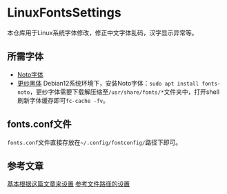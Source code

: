 # LinuxFontsSettings
本仓库用于Linux系统字体修改，修正中文字体乱码，汉字显示异常等。

## 所需字体
- [Noto字体](https://packages.debian.org/trixie/fonts-noto)
- [更纱黑体](https://github.com/be5invis/Sarasa-Gothic)
Debian12系统环境下，安装Noto字体：`sudo apt install fonts-noto`，更纱字体需要下载解压缩至`/usr/share/fonts/*`文件夹中，打开shell刷新字体缓存即可`fc-cache -fv`。

## fonts.conf文件
`fonts.conf`文件直接存放在`~/.config/fontconfig/`路径下即可。

## 参考文章
[基本根据这篇文章来设置](https://szclsya.me/zh-cn/posts/fonts/linux-config-guide/)
[参考文件路径的设置](https://ivonblog.com/posts/linux-fontconfig/)
